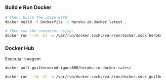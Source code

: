 ### Build e Run Docker

```sh
# Then, build the image with:
docker build -f Dockerfile -t heroku-in-docker:latest .

# Then run the container using:
docker run --rm -it -v /var/run/docker.sock:/var/run/docker.sock heroku-in-docker:latest
```

### Docker Hub

Executar imagem

```sh
docker pull guilhermerodrigues680/heroku-in-docker:latest

docker run --rm -it -v /var/run/docker.sock:/var/run/docker.sock guilhermerodrigues680/heroku-in-docker:latest
```